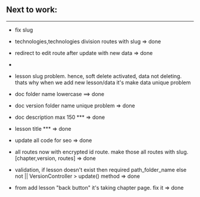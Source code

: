 ## Next to work:

---

-   fix slug
-   technologies,technologies division routes with slug => done
-   redirect to edit route after update with new data => done
-
-   lesson slug problem. hence, soft delete activated, data not deleting. thats why when we add new lesson/data it's make data unique problem

-   doc folder name lowercase ==> done
-   doc version folder name unique problem => done
-   doc description max 150 \*\*\* => done
-   lesson title \*\*\* => done
-   update all code for seo => done
-   all routes now with encrypted id route. make those all routes with slug. [chapter,version, routes] => done
-   validation, if lesson doesn't exist then required path_folder_name else not || VersionController > update() method => done
-   from add lesson "back button" it's taking chapter page. fix it => done
